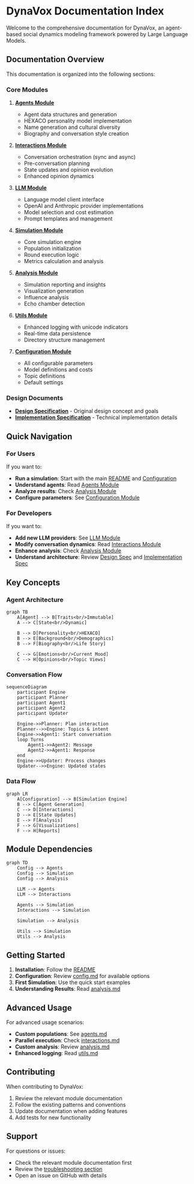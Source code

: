 # DynaVox Documentation Index

Welcome to the comprehensive documentation for DynaVox, an agent-based social dynamics modeling framework powered by Large Language Models.

## Documentation Overview

This documentation is organized into the following sections:

### Core Modules

1. **[Agents Module](agents.md)**
   - Agent data structures and generation
   - HEXACO personality model implementation
   - Name generation and cultural diversity
   - Biography and conversation style creation

2. **[Interactions Module](interactions.md)**
   - Conversation orchestration (sync and async)
   - Pre-conversation planning
   - State updates and opinion evolution
   - Enhanced opinion dynamics

3. **[LLM Module](llm.md)**
   - Language model client interface
   - OpenAI and Anthropic provider implementations
   - Model selection and cost estimation
   - Prompt templates and management

4. **[Simulation Module](simulation.md)**
   - Core simulation engine
   - Population initialization
   - Round execution logic
   - Metrics calculation and analysis

5. **[Analysis Module](analysis.md)**
   - Simulation reporting and insights
   - Visualization generation
   - Influence analysis
   - Echo chamber detection

6. **[Utils Module](utils.md)**
   - Enhanced logging with unicode indicators
   - Real-time data persistence
   - Directory structure management

7. **[Configuration Module](config.md)**
   - All configurable parameters
   - Model definitions and costs
   - Topic definitions
   - Default settings

### Design Documents

- **[Design Specification](design-spec.md)** - Original design concept and goals
- **[Implementation Specification](implementation-spec.md)** - Technical implementation details

## Quick Navigation

### For Users

If you want to:
- **Run a simulation**: Start with the main [README](../README.md) and [Configuration](config.md)
- **Understand agents**: Read [Agents Module](agents.md)
- **Analyze results**: Check [Analysis Module](analysis.md)
- **Configure parameters**: See [Configuration Module](config.md)

### For Developers

If you want to:
- **Add new LLM providers**: See [LLM Module](llm.md)
- **Modify conversation dynamics**: Read [Interactions Module](interactions.md)
- **Enhance analysis**: Check [Analysis Module](analysis.md)
- **Understand architecture**: Review [Design Spec](design-spec.md) and [Implementation Spec](implementation-spec.md)

## Key Concepts

### Agent Architecture

```mermaid
graph TB
    A[Agent] --> B[Traits<br/>Immutable]
    A --> C[State<br/>Dynamic]
    
    B --> D[Personality<br/>HEXACO]
    B --> E[Background<br/>Demographics]
    B --> F[Biography<br/>Life Story]
    
    C --> G[Emotions<br/>Current Mood]
    C --> H[Opinions<br/>Topic Views]
```

### Conversation Flow

```mermaid
sequenceDiagram
    participant Engine
    participant Planner
    participant Agent1
    participant Agent2
    participant Updater
    
    Engine->>Planner: Plan interaction
    Planner-->>Engine: Topics & intent
    Engine->>Agent1: Start conversation
    loop Turns
        Agent1->>Agent2: Message
        Agent2->>Agent1: Response
    end
    Engine->>Updater: Process changes
    Updater-->>Engine: Updated states
```

### Data Flow

```mermaid
graph LR
    A[Configuration] --> B[Simulation Engine]
    B --> C[Agent Generation]
    C --> D[Interactions]
    D --> E[State Updates]
    E --> F[Analysis]
    F --> G[Visualizations]
    F --> H[Reports]
```

## Module Dependencies

```mermaid
graph TD
    Config --> Agents
    Config --> Simulation
    Config --> Analysis
    
    LLM --> Agents
    LLM --> Interactions
    
    Agents --> Simulation
    Interactions --> Simulation
    
    Simulation --> Analysis
    
    Utils --> Simulation
    Utils --> Analysis
```

## Getting Started

1. **Installation**: Follow the [README](../README.md#installation)
2. **Configuration**: Review [config.md](config.md) for available options
3. **First Simulation**: Use the quick start examples
4. **Understanding Results**: Read [analysis.md](analysis.md)

## Advanced Usage

For advanced usage scenarios:
- **Custom populations**: See [agents.md](agents.md#agent-generation-flow)
- **Parallel execution**: Check [interactions.md](interactions.md#asyncconversationorchestrator)
- **Custom analysis**: Review [analysis.md](analysis.md#custom-analysis)
- **Enhanced logging**: Read [utils.md](utils.md#enhanced-logging)

## Contributing

When contributing to DynaVox:
1. Review the relevant module documentation
2. Follow the existing patterns and conventions
3. Update documentation when adding features
4. Add tests for new functionality

## Support

For questions or issues:
- Check the relevant module documentation first
- Review the [troubleshooting section](../README.md#troubleshooting)
- Open an issue on GitHub with details